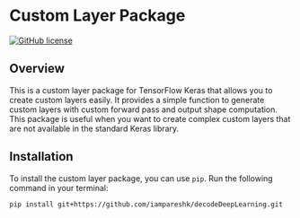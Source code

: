 # Custom Layer Package

[![GitHub license](https://img.shields.io/github/license/iampareshk/decodeDeepLearning)](https://github.com/iampareshk/decodeDeepLearning/blob/main/LICENSE)

## Overview

This is a custom layer package for TensorFlow Keras that allows you to create custom layers easily. It provides a simple function to generate custom layers with custom forward pass and output shape computation. This package is useful when you want to create complex custom layers that are not available in the standard Keras library.

## Installation

To install the custom layer package, you can use `pip`. Run the following command in your terminal:

```bash
pip install git+https://github.com/iampareshk/decodeDeepLearning.git
